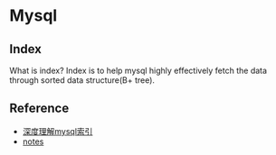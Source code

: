 # Mysql

## Index
What is index?
Index is to help mysql highly effectively fetch the data through sorted data structure(B+ tree).


## Reference
- [深度理解mysql索引](https://www.bilibili.com/video/BV1Yv411V7be?p=8)
- [notes](https://blog.csdn.net/qq_40177015/article/details/115484398)
